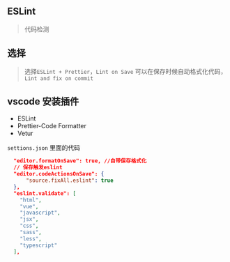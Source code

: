 ## ESLint

> 代码检测

## 选择

> 选择`ESLint + Prettier`，`Lint on Save` 可以在保存时候自动格式化代码，`Lint and fix on commit `

## vscode 安装插件

- ESLint
- Prettier-Code Formatter
- Vetur

`settions.json` 里面的代码

```json
  "editor.formatOnSave": true, //自带保存格式化
  // 保存触发eslint
  "editor.codeActionsOnSave": {
      "source.fixAll.eslint": true
  },
  "eslint.validate": [
    "html",
    "vue",
    "javascript",
    "jsx",
    "css",
    "sass",
    "less",
    "typescript"
  ],
```
